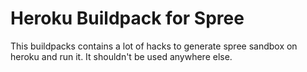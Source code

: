 # Heroku Buildpack for Spree

This buildpacks contains a lot of hacks to generate spree sandbox on heroku and run it. It shouldn't be used anywhere
else.
